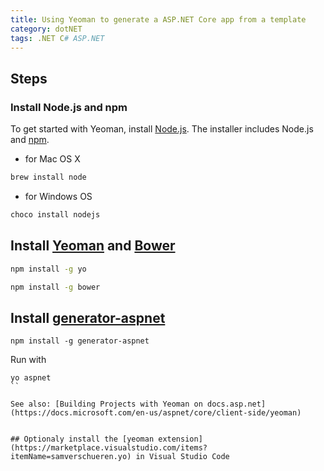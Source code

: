 ```yaml
---
title: Using Yeoman to generate a ASP.NET Core app from a template
category: dotNET
tags: .NET C# ASP.NET
---
```


## Steps

### Install Node.js and npm

To get started with Yeoman, install [Node.js](https://nodejs.org/en/). The installer includes Node.js and [npm](https://www.npmjs.com/).

- for Mac OS X
```bash
brew install node
``` 

- for Windows OS
```bash
choco install nodejs
```


## Install [Yeoman](http://yeoman.io/) and [Bower](https://bower.io/)


```bash
npm install -g yo

npm install -g bower
```

## Install [generator-aspnet](https://www.npmjs.com/package/generator-aspnet)
        
```
npm install -g generator-aspnet
```

Run with 
```
yo aspnet
``

See also: [Building Projects with Yeoman on docs.asp.net](https://docs.microsoft.com/en-us/aspnet/core/client-side/yeoman)


## Optionaly install the [yeoman extension](https://marketplace.visualstudio.com/items?itemName=samverschueren.yo) in Visual Studio Code
